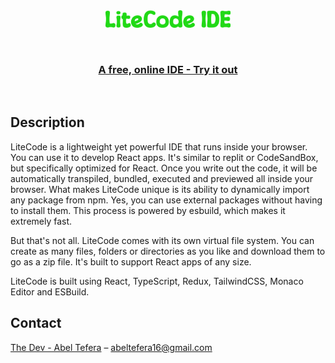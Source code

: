 <br />
<br />

<p align="center">
  <a href="https://litecode.abeltb.xyz/">
    <img src="./src/assets/logo.png" alt="easybase logo black" width="200">
  </a>
</p>

<br />

<h3 align="center">
  <b>
    <a href="https://litecode.abeltb.xyz/">
      A free, online IDE - Try it out
    </a>
  </b>
</h3>

<br />

## Description

LiteCode is a lightweight yet powerful IDE that runs inside your browser. You can use it to develop React apps. It's similar to replit or CodeSandBox, but specifically optimized for React. Once you write out the code, it will be automatically transpiled, bundled, executed and previewed all inside your browser. What makes LiteCode unique is its ability to dynamically import any package from npm. Yes, you can use external packages without having to install them. This process is powered by esbuild, which makes it extremely fast. 

But that's not all. LiteCode comes with its own virtual file system. You can create as many files, folders or directories as you like and download them to go as a zip file. It's built to support React apps of any size.   

LiteCode is built using React, TypeScript, Redux, TailwindCSS, Monaco Editor and ESBuild. 

## Contact

[The Dev - Abel Tefera](https://abeltb.xyz/) – abeltefera16@gmail.com
